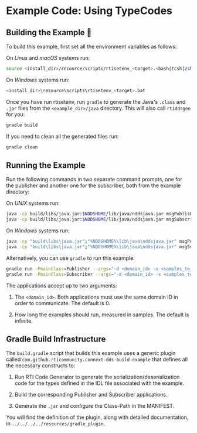 # Example Code: Using TypeCodes

## Building the Example :wrench:

To build this example, first set all the environment variables as follows:

On *Linux* and *macOS* systems run:

```sh
source <install_dir>/recource/scripts/rtisetenv_<target>.<bash|tcsh|zsh>
```

On *Windows* systems run:

```sh
<install_dir>\resource\scripts\rtisetenv_<target>.bat
```

Once you have run rtisetenv, run `gradle` to generate the Java's `.class`
and `.jar` files from the `<example_dir>/java` directory. This will also call
`rtiddsgen` for you:

```sh
gradle build
```

If you need to clean all the generated files run:

```sh
gradle clean
```

## Running the Example

Run the following commands in two separate command prompts, one for the
publisher and another one for the subscriber, both from the example directory:

On *UNIX* systems run:

```sh
java -cp build/libs/java.jar:$NDDSHOME/lib/java/nddsjava.jar msgPublisher  -d <domain_id> -s <samples_to_send>
java -cp build/libs/java.jar:$NDDSHOME/lib/java/nddsjava.jar msgSubscriber -d <domain_id> -s <samples_to_receive>
```

On *Windows* systems run:

```sh
java -cp "build\libs\java.jar";"%NDDSHOME%\lib\java\nddsjava.jar" msgPublisher  -d <domain_id> -s <samples_to_send>
java -cp "build\libs\java.jar";"%NDDSHOME%\lib\java\nddsjava.jar" msgSubscriber -d <domain_id> -s <samples_to_receive>
```

Alternatively, you can use `gradle` to run this example:

```sh
gradle run -PmainClass=Publisher --args="-d <domain_id> -s <samples_to_send>"
gradle run -PmainClass=Subscriber --args="-d <domain_id> -s <samples_to_receive>"
```

The applications accept up to two arguments:

1.  The `<domain_id>`. Both applications must use the same domain ID in order
    to communicate. The default is 0.

2.  How long the examples should run, measured in samples. The default is
    infinite.

## Gradle Build Infrastructure

The `build.gradle` script that builds this example uses a generic plugin called
`com.github.rticommunity.connext-dds-build-example` that defines all the
necessary constructs to:

1.  Run RTI Code Generator to generate the serialization/deserialization code
for the types defined in the IDL file associated with the example.

2.  Build the corresponding Publisher and Subscriber applications.

3.  Generate the `.jar` and configure the Class-Path in the MANIFEST.

You will find the definition of the plugin, along with detailed
documentation, in `../../../../resources/gradle_plugin`.

